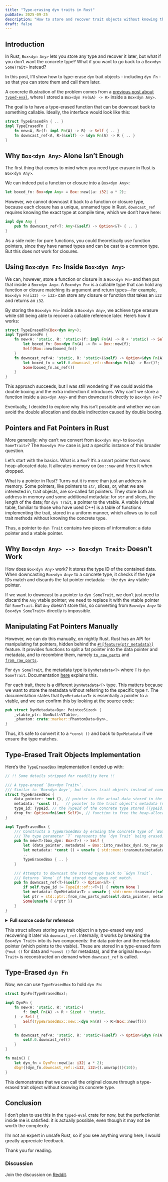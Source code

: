 ```yaml
---
title: "Type-erasing dyn traits in Rust"
pubDate: 2025-09-25
description: "How to store and recover trait objects without knowing their concrete type in Rust"
draft: false
---
```


## Introduction

In Rust, `Box<dyn Any>` lets you store any type and recover it later, but what if you don’t want the concrete type? What if you want to go back to a `Box<dyn SomeTrait>` instead?

In this post, I’ll show how to type-erase `dyn` trait objects - including `dyn Fn` - so that you can store them and call them later.

A concrete illustration of the problem comes from a [previous post about `typed-eval`](../2025-09-23-building-typed-eval), where I stored a `Box<dyn Fn(&A) -> R>` inside a `Box<dyn Any>`.

The goal is to have a type-erased function that can be downcast back to something callable. Ideally, the interface would look like this:

```rs
struct TypeErasedFn { .. }
impl TypeErasedFn {
    fn new<A, R>(f: impl Fn(A) -> R) -> Self { .. }
    fn downcast_ref<A, R>(&self) -> &dyn Fn(A) -> R { .. }
}
```

## Why `Box<dyn Any>` Alone Isn’t Enough

The first thing that comes to mind when you need type erasure in Rust is `Box<dyn Any>`.

We can indeed put a function or closure into a `Box<dyn Any>`:

```rs
let boxed_fn: Box<dyn Any> = Box::new(|a: i32| a * 2);
```

However, we cannot downcast it back to a function or closure type, because each closure has a unique, unnamed type in Rust. `downcast_ref` requires knowing the exact type at compile time, which we don’t have here:

```rs
impl dyn Any {
    pub fn downcast_ref<T: Any>(&self) -> Option<&T> { .. }
}
```

As a side note: for pure functions, you could theoretically use function pointers, since they have named types and can be cast to a common type. But this does not work for closures.

## Using `Box<dyn Fn>` Inside `Box<dyn Any>`

We can, however, store a function or closure in a `Box<dyn Fn>` and then put that inside a `Box<dyn Any>`. A `Box<dyn Fn>` is a callable type that can hold any function or closure matching its argument and return types—for example, `Box<dyn Fn(i32) -> i32>` can store any closure or function that takes an `i32` and returns an `i32`.

By storing the `Box<dyn Fn>` inside a `Box<dyn Any>`, we achieve type erasure while still being able to recover a callable reference later. Here’s how it works:

```rs
struct TypeErasedFn(Box<dyn Any>);
impl TypeErasedFn {
    fn new<A: 'static, R: 'static>(f: impl Fn(A) -> R + 'static) -> Self {
        let boxed_fn: Box<dyn Fn(A) -> R> = Box::new(f);
        Self(Box::new(boxed_fn))
    }
    fn downcast_ref<A: 'static, R: 'static>(&self) -> Option<&dyn Fn(A) -> R> {
        let boxed_fn = self.0.downcast_ref::<Box<dyn Fn(A) -> R>>()?;
        Some(boxed_fn.as_ref())
    }
}
```

This approach succeeds, but I was still wondering if we could avoid the double boxing and the extra indirection it introduces. Why can’t we store a function inside a `Box<dyn Any>` and then downcast it directly to `Box<dyn Fn>`?

Eventually, I decided to explore why this isn’t possible and whether we can avoid the double allocation and double indirection caused by double boxing.

## Pointers and Fat Pointers in Rust

More generally: why can’t we convert from `Box<dyn Any>` to `Box<dyn SomeTrait>`? The `Box<dyn Fn>` case is just a specific instance of this broader question.

Let’s start with the basics. What is a `Box`? It’s a smart pointer that owns heap-allocated data. It allocates memory on `Box::new` and frees it when dropped.

What is a pointer in Rust? Turns out it is more than just an address in memory. Some pointers, like pointers to `str`, slices, or, what we are interested in, trait objects, are so-called fat pointers. They store both an address in memory and some additional metadata: for `str` and slices, the length of the data; for `dyn Trait`, a pointer to the vtable. A vtable (virtual table, familiar to those who have used C++) is a table of functions implementing the trait, stored in a uniform manner, which allows us to call trait methods without knowing the concrete type.

Thus, a pointer to `dyn Trait` contains two pieces of information: a data pointer and a vtable pointer.

## Why `Box<dyn Any> --> Box<dyn Trait>` Doesn’t Work

How does `Box<dyn Any>` work? It stores the type ID of the contained data. When downcasting `Box<dyn Any>` to a concrete type, it checks if the type IDs match and discards the fat pointer metadata — the `dyn Any` vtable pointer.

If we want to downcast to a pointer to `dyn SomeTrait`, we don’t just need to discard the `Any` vtable pointer; we need to replace it with the vtable pointer for `SomeTrait`. But `Any` doesn’t store this, so converting from `Box<dyn Any>` to `Box<dyn SomeTrait>` directly is impossible.

## Manipulating Fat Pointers Manually

However, we can do this manually, on nightly Rust. Rust has an API for manipulating fat pointers, hidden behind the [`#![feature(ptr_metadata)]`](https://github.com/rust-lang/rust/issues/81513) feature. It provides functions to split a fat pointer into the data pointer and metadata, and to recombine them, namely [`to_raw_parts`](https://doc.rust-lang.org/std/primitive.pointer.html#method.to_raw_parts) and [`from_raw_parts`](https://doc.rust-lang.org/std/ptr/fn.from_raw_parts.html).

For `dyn SomeTrait`, the metadata type is `DynMetadata<T>` where `T` is `dyn SomeTrait`. Documentation [here](https://doc.rust-lang.org/std/ptr/trait.Pointee.html#associatedtype.Metadata) explains this.

For each trait, there is a different `DynMetadata<T>` type. This matters because we want to store the metadata without referring to the specific type `T`. The documentation states that `DynMetadata<T>` is essentially a pointer to a vtable, and we can confirm this by looking at the source code:

```rs
pub struct DynMetadata<Dyn: PointeeSized> {
    _vtable_ptr: NonNull<VTable>,
    _phantom: crate::marker::PhantomData<Dyn>,
}
```

Thus, it’s safe to convert it to a `*const ()` and back to `DynMetadata` if we ensure the type matches.

## Type-Erased Trait Objects Implementation

Here’s the `TypeErasedBox` implementation I ended up with:

```rs
// !! Some details stripped for readility here !!

/// A type-erased `Box<dyn Trait>`.
/// Similar to `Box<dyn Any>`, but stores trait objects instead of concrete types.
struct TypeErasedBox {
    data_pointer: *mut (), // pointer to the actual data stored in the box
    metadata: *const (),   // pointer to the trait object's metadata (vtable)
    type_id: TypeId, // the TypeId of the concrete type stored (TypeId::of::<dyn Trait>())
    drop_fn: Option<fn(&mut Self)>, // function to free the heap-allocated memory
}

impl TypeErasedBox {
    /// Constructs a TypeErasedBox by erasing the concrete type of `Box<dyn Trait>`.
    /// The type parameter `T` represents the `dyn Trait` being erased.
    pub fn new<T>(box_dyn: Box<T>) -> Self {
        let (data_pointer, metadata) = Box::into_raw(box_dyn).to_raw_parts();
        let metadata: *const () = unsafe { std::mem::transmute(metadata) };
        ..
        TypeErasedBox { .. }
    }

    /// Attempts to downcast the stored type back to `&dyn Trait`.
    /// Returns `None` if the stored type does not match.
    pub fn downcast_ref<T>(&self) -> Option<&T> {
        if self.type_id != TypeId::of::<T>() { return None }
        let metadata: DynMetadata<T> = unsafe { std::mem::transmute(self.metadata) };
        let ptr = std::ptr::from_raw_parts_mut(self.data_pointer, metadata);
        Some(unsafe { &*ptr })
    }
}
```

<details>
<summary><b>Full source code for reference</b></summary>

```rs
#![feature(ptr_metadata)]

use std::{
    any::TypeId,
    ptr::{DynMetadata, Pointee},
};

/// A type-erased `Box<dyn Trait>`.
/// Similar to `Box<dyn Any>`, but stores trait objects instead of concrete types.
struct TypeErasedBox {
    data_pointer: *mut (), // pointer to the actual data stored in the box
    metadata: *const (),   // pointer to the trait object's metadata (vtable)
    type_id: TypeId, // the TypeId of the concrete type stored (TypeId::of::<dyn Trait>())
    drop_fn: Option<fn(&mut Self)>, // function to free the heap-allocated memory
}

impl Drop for TypeErasedBox {
    fn drop(&mut self) {
        // call the drop function exactly once when the TypeErasedBox is dropped
        if let Some(drop_fn) = self.drop_fn.take() {
            drop_fn(self)
        }
    }
}

impl TypeErasedBox {
    /// Constructs a TypeErasedBox by erasing the concrete type of `Box<dyn Trait>`.
    /// The type parameter `T` represents the `dyn Trait` being erased.
    pub fn new<T>(box_dyn: Box<T>) -> Self
    where
        T: Pointee<Metadata = DynMetadata<T>> + ?Sized + 'static,
    {
        let (data_pointer, metadata) = Box::into_raw(box_dyn).to_raw_parts();

        // SAFETY: Erasing `DynMetadata<T>` into `*const ()`.
        // Invariant: `DynMetadata<T>` is represented as a pointer-sized vtable reference
        // on current compilers. We rely on that representation here (nightly-only `ptr_metadata`).
        // This is an implementation detail and not a stable language guarantee.
        let metadata: *const () = unsafe { std::mem::transmute(metadata) };
        let type_id = TypeId::of::<T>();

        // Reconstructs the original `Box<T>` and drops it safely.
        // Ownership is transferred back to Rust exactly once, ensuring proper memory management.
        fn drop_fn<T>(me: &mut TypeErasedBox)
        where
            T: Pointee<Metadata = DynMetadata<T>> + ?Sized + 'static,
        {
            let ptr = me.as_ptr_impl::<T>();

            // SAFETY: `ptr` was produced by `Box::into_raw` in `new` and is consumed here.
            // We reconstruct the original `Box<T>` exactly once, transferring ownership back to Rust so it is dropped normally.
            let box_dyn = unsafe { Box::from_raw(ptr) };
            drop(box_dyn);
        }

        TypeErasedBox {
            data_pointer,
            metadata,
            type_id,
            drop_fn: Some(drop_fn::<T>),
        }
    }

    /// Attempts to downcast the stored type back to `&dyn Trait`.
    /// Returns `None` if the stored type does not match.
    pub fn downcast_ref<T>(&self) -> Option<&T>
    where
        T: Pointee<Metadata = DynMetadata<T>> + ?Sized + 'static,
    {
        if self.type_id != TypeId::of::<T>() {
            return None;
        }

        let ptr = self.as_ptr_impl::<T>();

        // SAFETY: The reconstructed pointer refers to the unique `Box`
        // owned by this container, so creating a shared reference is valid.
        Some(unsafe { &*ptr })
    }
    // Internal helper that reconstructs a pointer to the stored type.
    // Should only be called when the type matches.
    fn as_ptr_impl<T>(&self) -> *mut T
    where
        T: Pointee<Metadata = DynMetadata<T>> + ?Sized + 'static,
    {
        assert_eq!(self.type_id, TypeId::of::<T>());

        // SAFETY: We are reinterpreting the stored erased metadata as `DynMetadata<T>`.
        // Invariant: `metadata` came from `DynMetadata<T>` in `new`, and we only
        // ever call this for the matching `T`.
        let metadata: DynMetadata<T> =
            unsafe { std::mem::transmute(self.metadata) };

        std::ptr::from_raw_parts_mut(self.data_pointer, metadata)
    }
}
```

</details>

This struct allows storing any trait object in a type-erased way and recovering it later via `downcast_ref`. Internally, it works by breaking the `Box<dyn Trait>` into its two components: the data pointer and the metadata pointer (which points to the vtable). These are stored in a type-erased form (`*mut ()` for data and `*const ()` for metadata), and the original `Box<dyn Trait>` is reconstructed on demand when `downcast_ref` is called.

## Type-Erased `dyn Fn`

Now, we can use `TypeErasedBox` to hold `dyn Fn`:

```rs
struct DynFn(TypeErasedBox);

impl DynFn {
    fn new<A: 'static, R: 'static>(
        f: impl Fn(A) -> R + Sized + 'static,
    ) -> Self {
        Self(TypeErasedBox::new::<dyn Fn(A) -> R>(Box::new(f)))
    }

    fn downcast_ref<A: 'static, R: 'static>(&self) -> Option<&dyn Fn(A) -> R> {
        self.0.downcast_ref()
    }
}

fn main() {
    let dyn_fn = DynFn::new(|a: i32| a * 2);
    dbg!((dyn_fn.downcast_ref::<i32, i32>().unwrap())(10));
}
```

This demonstrates that we can call the original closure through a type-erased trait object without knowing its concrete type.

## Conclusion

I don’t plan to use this in the `typed-eval` crate for now, but the perfectionist inside me is satisfied: it is actually possible, even though it may not be worth the complexity.

I’m not an expert in unsafe Rust, so if you see anything wrong here, I would greatly appreciate feedback.

Thank you for reading.


### Discussion

Join the discussion on [Reddit](https://www.reddit.com/r/rust/comments/1nq6ic5/typeerasing_dyn_traits_in_rust).

